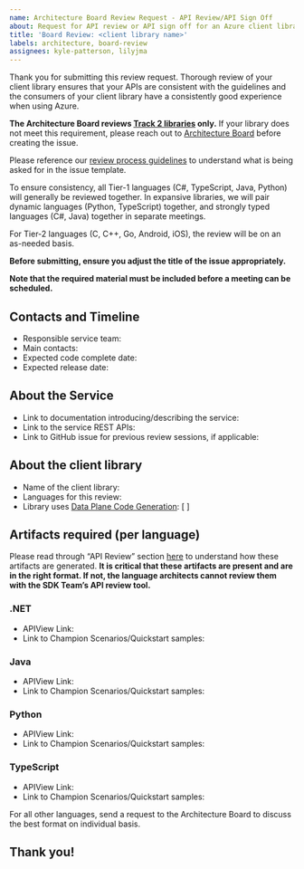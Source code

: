 ```yaml
---
name: Architecture Board Review Request - API Review/API Sign Off
about: Request for API review or API sign off for an Azure client library 
title: 'Board Review: <client library name>'
labels: architecture, board-review
assignees: kyle-patterson, lilyjma
---
```


Thank you for submitting this review request. Thorough review of your client library ensures that your APIs are consistent with the guidelines and the consumers of your client library have a consistently good experience when using Azure. 

**The Architecture Board reviews [Track 2 libraries](https://azure.github.io/azure-sdk/general_introduction.html) only.** If your library does not meet this requirement, please reach out to [Architecture Board](adparch@microsoft.com) before creating the issue. 

Please reference our [review process guidelines](https://azure.github.io/azure-sdk/policies_reviewprocess.html) to understand what is being asked for in the issue template.

To ensure consistency, all Tier-1 languages (C#, TypeScript, Java, Python) will generally be reviewed together.  In expansive libraries, we will pair dynamic languages (Python, TypeScript) together, and strongly typed languages (C#, Java) together in separate meetings.

For Tier-2 languages (C, C++, Go, Android, iOS), the review will be on an as-needed basis.

**Before submitting, ensure you adjust the title of the issue appropriately.**

**Note that the required material must be included before a meeting can be scheduled.** 



## Contacts and Timeline

* Responsible service team:
* Main contacts:
* Expected code complete date:
* Expected release date:

## About the Service 

* Link to documentation introducing/describing the service:
* Link to the service REST APIs: 
* Link to GitHub issue for previous review sessions, if applicable:  


## About the client library

* Name of the client library:
* Languages for this review:
* Library uses [Data Plane Code Generation](https://aka.ms/azsdk/dpcodegen): [ ]

## Artifacts required (per language)

Please read through “API Review” section [here](https://azure.github.io/azure-sdk/policies_reviewprocess.html) to understand how these artifacts are generated. **It is critical that these artifacts are present and are in the right format. If not, the language architects cannot review them with the SDK Team’s API review tool.**

### .NET

* APIView Link:
* Link to Champion Scenarios/Quickstart samples:

### Java

* APIView Link:
* Link to Champion Scenarios/Quickstart samples:

### Python

* APIView Link:
* Link to Champion Scenarios/Quickstart samples:
  
### TypeScript

* APIView Link:
* Link to Champion Scenarios/Quickstart samples:


For all other languages, send a request to the Architecture Board to discuss the best format on individual basis.


## Thank you!
    
